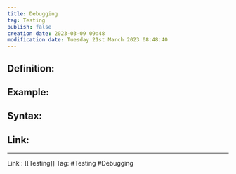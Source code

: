```yaml
---
title: Debugging
tag: Testing
publish: false
creation date: 2023-03-09 09:48
modification date: Tuesday 21st March 2023 08:48:40
---
```


## Definition:
## Example:
## Syntax:
## Link:
---
Link : [[Testing]]
Tag: #Testing #Debugging